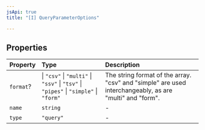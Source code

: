 ```yaml
---
jsApi: true
title: "[I] QueryParameterOptions"

---
```

## Properties

| Property | Type | Description |
| :------ | :------ | :------ |
| `format`? |    \| `"csv"`   \| `"multi"`   \| `"ssv"`   \| `"tsv"`   \| `"pipes"`   \| `"simple"`   \| `"form"` | The string format of the array. "csv" and "simple" are used interchangeably, as are<br />"multi" and "form". |
| `name` | `string` | - |
| `type` | `"query"` | - |
